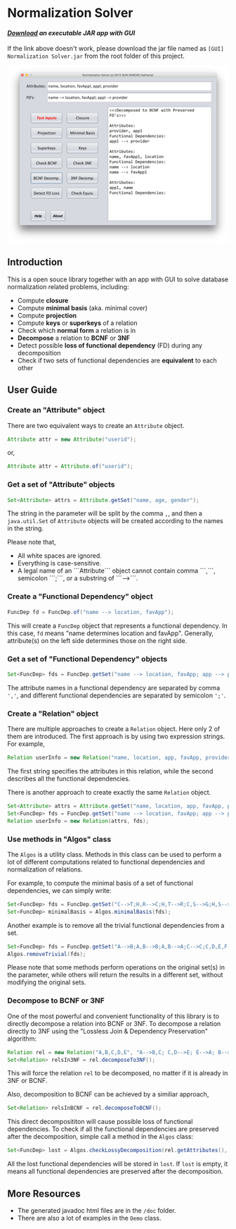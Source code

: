 # Normalization Solver

#### <i><a href="https://raw.githubusercontent.com/nathanielove/Normalization-Solver/master/%5BGUI%5D%20Normalization%20Solver.jar">Download</a> an executable JAR app with GUI</i>

If the link above doesn't work, please download the jar file named as ```[GUI] Normalization Solver.jar``` from the root folder of this project.

![Screenshot](screenshot.png)

## Introduction
This is a open souce library together with an app with GUI to solve database normalization related problems, including:
  <ul>
  <li>Compute <b>closure</b></li>
  <li>Compute <b>minimal basis</b> (aka. minimal cover)</li>
  <li>Compute <b>projection</b></li>
  <li>Compute <b>keys</b> or <b>superkeys</b> of a relation</li>
  <li>Check which <b>normal form</b> a relation is in</li>
  <li><b>Decompose</b> a relation to <b>BCNF</b> or <b>3NF</b></li>
  <li>Detect possible <b>loss of functional dependency</b> (FD) during any decomposition</li>
  <li>Check if two sets of functional dependencies are <b>equivalent</b> to each other</li>
  </ul>
  
## User Guide
### Create an "Attribute" object
There are two equivalent ways to create an ```Attribute``` object.

```java
Attribute attr = new Attribute("userid");
```

or, 

```java
Attribute attr = Attribute.of("userid");
```

### Get a set of "Attribute" objects
```java
Set<Attribute> attrs = Attribute.getSet("name, age, gender");
```
The string in the parameter will be split by the comma ```,```, and then a ```java.util.Set``` of ```Attribute``` objects will be created according to the names in the string.

Please note that,
  <ul>
  <li>All white spaces are ignored.</li>
  <li>Everything is case-sensitive.</li>
  <li>A legal name of an ```Attribute``` object cannot contain comma ```,```, semicolon ```;```, or a substring of ```-->```.
  </ul>

### Create a "Functional Dependency" object

```java
FuncDep fd = FuncDep.of("name --> location, favApp");
```
This will create a ```FuncDep``` object that represents a functional dependency. In this case, ```fd``` means "name determines location and favApp". Generally, attribute(s) on the left side determines those on the right side.

### Get a set of "Functional Dependency" objects

```java
Set<FuncDep> fds = FuncDep.getSet("name --> location, favApp; app --> provider");
```

The attribute names in a functional dependency are separated by comma ```','```, and different functional dependencies are separated by semicolon ```';'```.

### Create a "Relation" object

There are multiple approaches to create a ```Relation``` object. Here only 2 of them are introduced.
The first approach is by using two expression strings. For example,

```java
Relation userInfo = new Relation("name, location, app, favApp, provider", "name --> location, favApp; app --> provider");
```

The first string specifies the attributes in this relation, while the second describes all the functional dependencies.

There is another approach to create exactly the same ```Relation``` object.

```java
Set<Attribute> attrs = Attribute.getSet("name, location, app, favApp, provider");
Set<FuncDep> fds = FuncDep.getSet("name --> location, favApp; app --> provider");
Relation userInfo = new Relation(attrs, fds);
```

### Use methods in "Algos" class

The ```Algos``` is a utility class. Methods in this class can be used to perform a lot of different computations related to functional dependencies and normalization of relations.

For example, to compute the minimal basis of a set of functional dependencies, we can simply write:

```java
Set<FuncDep> fds = FuncDep.getSet("C-->T;H,R-->C;H,T-->R;C,S-->G;H,S-->R");
Set<FuncDep> minimalBasis = Algos.minimalBasis(fds);
```

Another example is to remove all the trivial functional dependencies from a set.

```java
Set<FuncDep> fds = FuncDep.getSet("A-->B;A,B-->B;A,B-->A;C-->C;C,D,E,F-->C,D,F");
Algos.removeTrivial(fds);
```

Please note that some methods perform operations on the original set(s) in the parameter, while others will return the results in a different set, without modifying the original sets.

### Decompose to BCNF or 3NF

One of the most powerful and convenient functionality of this library is to directly decompose a relation into BCNF or 3NF.
To decompose a relation directly to 3NF using the "Lossless Join & Dependency Preservation" algorithm:

```java
Relation rel = new Relation("A,B,C,D,E", "A-->B,C; C,D-->E; E-->A; B-->D");
Set<Relation> relsIn3NF = rel.decomposeTo3NF();
```

This will force the relation ```rel``` to be decomposed, no matter if it is already in 3NF or BCNF.

Also, decomposition to BCNF can be achieved by a similiar approach,

```java
Set<Relation> relsInBCNF = rel.decomposeToBCNF();
```

This direct decomposititon will cause possible loss of functional dependencies. To check if all the functional dependencies are preserved after the decomposition, simple call a method in the ```Algos``` class:

```java
Set<FuncDep> lost = Algos.checkLossyDecomposition(rel.getAttributes(), rel.getFuncDeps(), relsInBCNF);
```

All the lost functional dependencies will be stored in ```lost```. If ```lost``` is empty, it means all functional dependencies are preserved after the decomposition.

## More Resources
- The generated javadoc html files are in the ```/doc``` folder.
- There are also a lot of examples in the ```Demo``` class.
